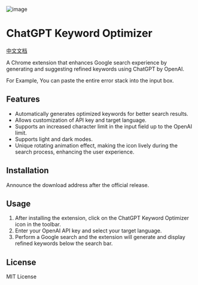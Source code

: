![image](https://user-images.githubusercontent.com/22427967/231767375-f5728126-ed2f-4c1a-bbbb-e933328a5f2b.png)

# ChatGPT Keyword Optimizer

[中文文档](README-zh.md)

A Chrome extension that enhances Google search experience by generating and suggesting refined keywords using ChatGPT by OpenAI.

For Example, You can paste the entire error stack into the input box.


## Features

- Automatically generates optimized keywords for better search results.
- Allows customization of API key and target language.
- Supports an increased character limit in the input field up to the OpenAI limit.
- Supports light and dark modes.
- Unique rotating animation effect, making the icon lively during the search process, enhancing the user experience.

## Installation

Announce the download address after the official release.


## Usage

1. After installing the extension, click on the ChatGPT Keyword Optimizer icon in the toolbar.
2. Enter your OpenAI API key and select your target language.
3. Perform a Google search and the extension will generate and display refined keywords below the search bar.

## License

MIT License
